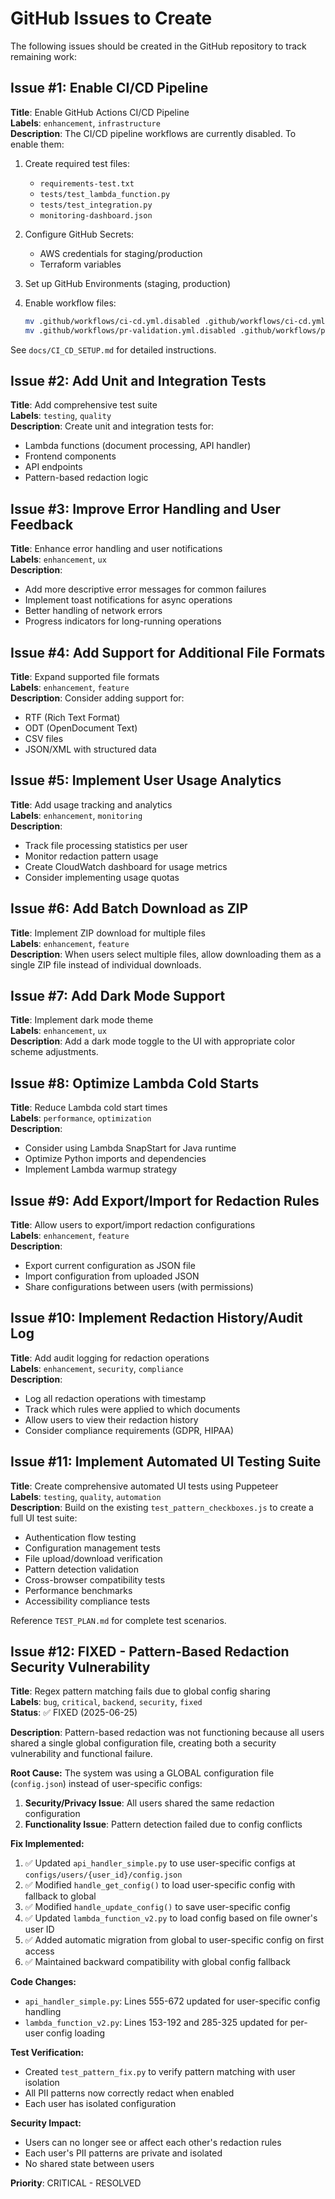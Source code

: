 # GitHub Issues to Create

The following issues should be created in the GitHub repository to track remaining work:

## Issue #1: Enable CI/CD Pipeline
**Title**: Enable GitHub Actions CI/CD Pipeline  
**Labels**: `enhancement`, `infrastructure`  
**Description**:
The CI/CD pipeline workflows are currently disabled. To enable them:

1. Create required test files:
   - `requirements-test.txt`
   - `tests/test_lambda_function.py`
   - `tests/test_integration.py`
   - `monitoring-dashboard.json`

2. Configure GitHub Secrets:
   - AWS credentials for staging/production
   - Terraform variables

3. Set up GitHub Environments (staging, production)

4. Enable workflow files:
   ```bash
   mv .github/workflows/ci-cd.yml.disabled .github/workflows/ci-cd.yml
   mv .github/workflows/pr-validation.yml.disabled .github/workflows/pr-validation.yml
   ```

See `docs/CI_CD_SETUP.md` for detailed instructions.

## Issue #2: Add Unit and Integration Tests
**Title**: Add comprehensive test suite  
**Labels**: `testing`, `quality`  
**Description**:
Create unit and integration tests for:
- Lambda functions (document processing, API handler)
- Frontend components
- API endpoints
- Pattern-based redaction logic

## Issue #3: Improve Error Handling and User Feedback
**Title**: Enhance error handling and user notifications  
**Labels**: `enhancement`, `ux`  
**Description**:
- Add more descriptive error messages for common failures
- Implement toast notifications for async operations
- Better handling of network errors
- Progress indicators for long-running operations

## Issue #4: Add Support for Additional File Formats
**Title**: Expand supported file formats  
**Labels**: `enhancement`, `feature`  
**Description**:
Consider adding support for:
- RTF (Rich Text Format)
- ODT (OpenDocument Text)
- CSV files
- JSON/XML with structured data

## Issue #5: Implement User Usage Analytics
**Title**: Add usage tracking and analytics  
**Labels**: `enhancement`, `monitoring`  
**Description**:
- Track file processing statistics per user
- Monitor redaction pattern usage
- Create CloudWatch dashboard for usage metrics
- Consider implementing usage quotas

## Issue #6: Add Batch Download as ZIP
**Title**: Implement ZIP download for multiple files  
**Labels**: `enhancement`, `feature`  
**Description**:
When users select multiple files, allow downloading them as a single ZIP file instead of individual downloads.

## Issue #7: Add Dark Mode Support
**Title**: Implement dark mode theme  
**Labels**: `enhancement`, `ux`  
**Description**:
Add a dark mode toggle to the UI with appropriate color scheme adjustments.

## Issue #8: Optimize Lambda Cold Starts
**Title**: Reduce Lambda cold start times  
**Labels**: `performance`, `optimization`  
**Description**:
- Consider using Lambda SnapStart for Java runtime
- Optimize Python imports and dependencies
- Implement Lambda warmup strategy

## Issue #9: Add Export/Import for Redaction Rules
**Title**: Allow users to export/import redaction configurations  
**Labels**: `enhancement`, `feature`  
**Description**:
- Export current configuration as JSON file
- Import configuration from uploaded JSON
- Share configurations between users (with permissions)

## Issue #10: Implement Redaction History/Audit Log
**Title**: Add audit logging for redaction operations  
**Labels**: `enhancement`, `security`, `compliance`  
**Description**:
- Log all redaction operations with timestamp
- Track which rules were applied to which documents
- Allow users to view their redaction history
- Consider compliance requirements (GDPR, HIPAA)

## Issue #11: Implement Automated UI Testing Suite
**Title**: Create comprehensive automated UI tests using Puppeteer  
**Labels**: `testing`, `quality`, `automation`  
**Description**:
Build on the existing `test_pattern_checkboxes.js` to create a full UI test suite:
- Authentication flow testing
- Configuration management tests
- File upload/download verification
- Pattern detection validation
- Cross-browser compatibility tests
- Performance benchmarks
- Accessibility compliance tests

Reference `TEST_PLAN.md` for complete test scenarios.

## Issue #12: FIXED - Pattern-Based Redaction Security Vulnerability
**Title**: Regex pattern matching fails due to global config sharing  
**Labels**: `bug`, `critical`, `backend`, `security`, `fixed`  
**Status**: ✅ FIXED (2025-06-25)

**Description**:
Pattern-based redaction was not functioning because all users shared a single global configuration file, creating both a security vulnerability and functional failure.

**Root Cause:**
The system was using a GLOBAL configuration file (`config.json`) instead of user-specific configs:
1. **Security/Privacy Issue**: All users shared the same redaction configuration
2. **Functionality Issue**: Pattern detection failed due to config conflicts

**Fix Implemented:**
1. ✅ Updated `api_handler_simple.py` to use user-specific configs at `configs/users/{user_id}/config.json`
2. ✅ Modified `handle_get_config()` to load user-specific config with fallback to global
3. ✅ Modified `handle_update_config()` to save user-specific config
4. ✅ Updated `lambda_function_v2.py` to load config based on file owner's user ID
5. ✅ Added automatic migration from global to user-specific config on first access
6. ✅ Maintained backward compatibility with global config fallback

**Code Changes:**
- `api_handler_simple.py`: Lines 555-672 updated for user-specific config handling
- `lambda_function_v2.py`: Lines 153-192 and 285-325 updated for per-user config loading

**Test Verification:**
- Created `test_pattern_fix.py` to verify pattern matching with user isolation
- All PII patterns now correctly redact when enabled
- Each user has isolated configuration

**Security Impact:**
- Users can no longer see or affect each other's redaction rules
- Each user's PII patterns are private and isolated
- No shared state between users

**Priority**: CRITICAL - RESOLVED